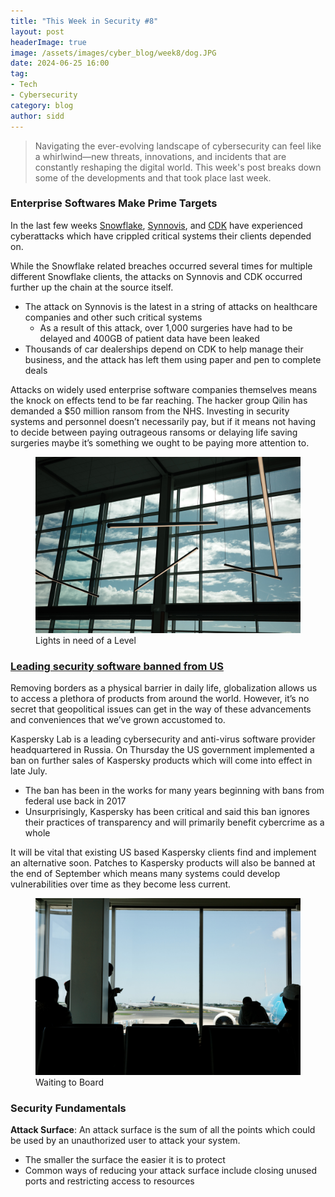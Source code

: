 ```yaml
---
title: "This Week in Security #8"
layout: post
headerImage: true
image: /assets/images/cyber_blog/week8/dog.JPG
date: 2024-06-25 16:00
tag:
- Tech
- Cybersecurity
category: blog
author: sidd
---
```

> Navigating the ever-evolving landscape of cybersecurity can feel like a whirlwind—new threats, innovations, and incidents that are constantly reshaping the digital world. This week's post breaks down some of the developments and that took place last week.

### Enterprise Softwares Make Prime Targets

In the last few weeks [Snowflake](https://www.theregister.com/2024/06/24/snowflake_breach_accelerating_into_snowball/), [Synnovis](https://siliconangle.com/2024/06/21/hackers-leak-data-stolen-uk-medical-testing-provider-synnovis/), and [CDK](https://www.cbc.ca/news/business/cdk-outage-canada-u-s-1.7241465) have experienced cyberattacks which have crippled critical systems their clients depended on. 

While the Snowflake related breaches occurred several times for multiple different Snowflake clients, the attacks on Synnovis and CDK occurred further up the chain at the source itself. 

- The attack on Synnovis is the latest in a string of attacks on healthcare companies and other such critical systems
    - As a result of this attack, over 1,000 surgeries have had to be delayed and 400GB of patient data have been leaked
- Thousands of car dealerships depend on CDK to help manage their business, and the attack has left them using paper and pen to complete deals

Attacks on widely used enterprise software companies themselves means the knock on effects tend to be far reaching. The hacker group Qilin has demanded a $50 million ransom from the NHS. Investing in security systems and personnel doesn’t necessarily pay, but if it means not having to decide between paying outrageous ransoms or delaying life saving surgeries maybe it’s something we ought to be paying more attention to.

<figure>
        <img class="image" src="/assets/images/cyber_blog/week8/lights.JPG" alt="lights askew">
        <figcaption class="caption">Lights in need of a Level</figcaption>
</figure>

### [Leading security software banned from US](https://thehackernews.com/2024/06/us-bans-kaspersky-software-citing.html)

Removing borders as a physical barrier in daily life, globalization allows us to access a plethora of products from around the world. However, it’s no secret that geopolitical issues can get in the way of these advancements and conveniences that we’ve grown accustomed to.

Kaspersky Lab is a leading cybersecurity and anti-virus software provider headquartered in Russia. On Thursday the US government implemented a ban on further sales of Kaspersky products which will come into effect in late July.

- The ban has been in the works for many years beginning with bans from federal use back in 2017
- Unsurprisingly, Kaspersky has been critical and said this ban ignores their practices of transparency and will primarily benefit cybercrime as a whole

It will be vital that existing US based Kaspersky clients find and implement an alternative soon. Patches to Kaspersky products will also be banned at the end of September which means many systems could develop vulnerabilities over time as they become less current.

<figure>
        <img class="image" src="/assets/images/cyber_blog/week8/planes.JPG" alt="Waiting to board">
        <figcaption class="caption">Waiting to Board</figcaption>
</figure>

### Security Fundamentals
**Attack Surface**: An attack surface is the sum of all the points which could be used by an unauthorized user to attack your system.
- The smaller the surface the easier it is to protect
- Common ways of reducing your attack surface include closing unused ports and restricting access to resources